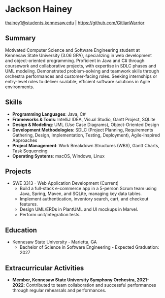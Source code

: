 # Jackson Hainey
thainey1@students.kennesaw.edu | https://github.com/GitlianWarrior

## Summary
Motivated Computer Science and Software Engineering student at Kennesaw State University (3.06 GPA), specializing in web development and object-oriented programming. Proficient in Java and C# through coursework and collaborative projects, with expertise in SDLC phases and UML modeling. Demonstrated problem-solving and teamwork skills through orchestra performances and customer-facing roles. Seeking internships or entry-level roles to deliver scalable, efficient software solutions in Agile environments.
## Skills
- **Programming Languages**: Java, C#
- **Frameworks & Tools**: IntelliJ IDEA, Visual Studio, Gantt Project, SQLite
- **Design & Modeling**: UML (Use Case Diagrams), Object-Oriented Design
- **Development Methodologies**: SDLC (Project Planning, Requirements Gathering, Design, Implementation, Testing, Deployment), Agile-Inspired Approaches
- **Project Management**: Work Breakdown Structures (WBS), Gantt Charts, Task Sequencing
- **Operating Systems**: macOS, Windows, Linux

## Projects
- SWE 3313  - Web Application Development (Current)
  - Build a full-stack e-commerce app in a 5-person Scrum team using Java, Spring, Maven, and SQLite, managing key data tables.
  - Implement authentication, inventory search, cart, and checkout features.
  - Design UML/ERDs in PlantUML and UI mockups in Marvel.
  - Perform unit/integration tests.

## Education
- Kennesaw State University  - Marietta, GA
  - Bachelor of Science in Software Engineering  - Expected Graduation: 2027

## Extracurricular Activities
- **Member, Kennesaw State University Symphony Orchestra, 2021-2022**: Contributed to team collaboration and successful performances through regular rehearsals and performances.